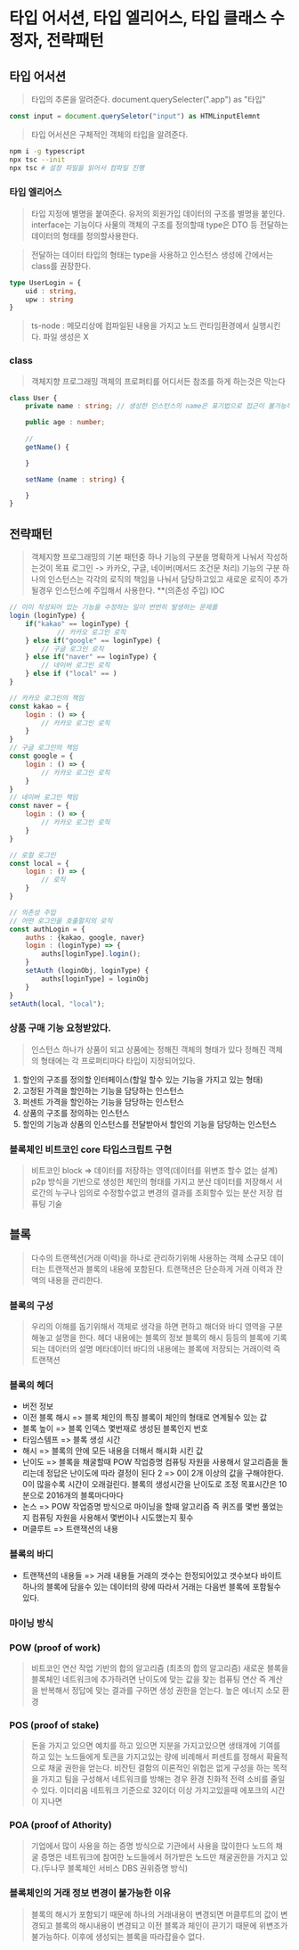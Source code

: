 # 타입 어서션, 타입 엘리어스, 타입 클래스 수정자, 전략패턴


## 타입 어서션
> 타입의 추론을 알려준다.
> document.querySelecter(".app") as "타입"

```ts
const input = document.querySeletor("input") as HTMLinputElemnt
```
> 타입 어서션은 구체적인 객체의 타입을 알려준다.

```sh
npm i -g typescript
npx tsc --init
npx tsc # 설정 파일을 읽어서 컴파일 진행
```

### 타입 엘리어스
> 타입 지정에 별명을 붙여준다.
> 유저의 회원가입 데이터의 구조를 별명을 붙인다.
> interface는 기능이다 사물의 객체의 구조를 정의할때
> type은 DTO 등 전달하는 데이터의 형태를 정의할사용한다.

> 전달하는 데이터 타입의 형태는 type을 사용하고 인스턴스 생성에 간에서는 class를 권장한다.
```ts
type UserLogin = {
    uid : string,
    upw : string
} 
```
> ts-node : 메모리상에 컴파일된 내용을 가지고 노드 런타임환경에서 실행시킨다. 파일 생성은 X

### class
> 객체지향 프로그래밍
> 객체의 프로퍼티를 어디서든 참조를 하게 하는것은 막는다
```ts
class User {
    private name : string; // 생성한 인스턴스의 name은 표기법으로 접근이 불가능하게 막는다. 직접참조를 할수 없게 만든다. 의도치않게 속성의 값이 변경되는것을 방지 인스턴스의 내부적인 메서드로 조회나 수정을 하게한다.

    public age : number;
    
    // 
    getName() {

    }

    setName (name : string) {

    }
}
```

## 전략패턴
> 객체지향 프로그래밍의 기본 패턴중 하나
> 기능의 구분을 명확하게 나눠서 작성하는것이 목표
> 로그인 -> 카카오, 구글, 네이버(메서드 조건문 처리)
> 기능의 구분 하나의 인스턴스는 각각의 로직의 책임을 나눠서 담당하고있고
> 새로운 로직이 추가될경우 인스턴스에 주입해서 사용한다. **(의존성 주입) IOC

```js
// 이미 작성되어 있는 기능을 수정하는 일이 번번히 발생하는 문제를
login (loginType) {
    if("kakao" == loginType) {
            // 카카오 로그인 로직
    } else if("google" == loginType) {
        // 구글 로그인 로직
    } else if("naver" == loginType) {
        // 네이버 로그인 로직
    } else if ("local" == )
}

// 카카오 로그인의 책임
const kakao = {
    login : () => {
        // 카카오 로그인 로직
    }
}
// 구글 로그인의 책임
const google = {
    login : () => {
        // 카카오 로그인 로직
    }
}
// 네이버 로그인 책임
const naver = {
    login : () => {
        // 카카오 로그인 로직
    }
}

// 로컬 로그인
const local = {
    login : () => {
        // 로직
    }
}

// 의존성 주입
// 어떤 로그인을 호출할지의 로직
const authLogin = {
    auths : {kakao, google, naver}
    login : (loginType) => {
        auths[loginType].login();
    }
    setAuth (loginObj, loginType) {
        auths[loginType] = loginObj
    }
}
setAuth(local, "local");
```

### 상품 구매 기능 요청받았다.
> 인스턴스 하나가 상품이 되고
> 상품에는 정해진 객체의 형태가 있다 
> 정해진 객체의 형태에는 각 프로퍼티마다 타입이 지정되어있다.

1. 할인의 구조를 정의할 인터페이스(할일 할수 있는 기능을 가지고 있는 형태)
2. 고정된 가격을 할인하는 기능을 담당하는 인스턴스
3. 퍼센트 가격을 할인하는 기능을 담당하는 인스턴스
4. 상품의 구조를 정의하는 인스턴스
5. 할인의 기능과 상품의 인스턴스를 전달받아서 할인의 기능을 담당하는 인스턴스

### 블록체인 비트코인 core 타입스크립트 구현
> 비트코인 block => 데이터를 저장하는 영역(데이터를 위변조 할수 없는 설계)
> p2p 방식을 기반으로 생성한 체인의 형태를 가지고 분산 데이터를 저장해서 서로간의 누구나 임의로 수정할수없고 변경의 결과를 조회할수 있는 분산 저장 컴퓨팅 기술

## 블록
> 다수의 트랜젝션(거래 이력)을 하나로 관리하기위해 사용하는 객체
> 소규모 데이터는 트랜잭션과 블록의 내용에 포함된다.
> 트랜잭션은 단순하게 거래 이력과 잔액의 내용을 관리한다.

### 블록의 구성
> 우리의 이해를 돕기위해서 객체로 생각을 하면 편하고 해더와 바디 영역을 구분해놓고 설명을 한다.
> 헤더 내용에는 블록의 정보 블록의 해시 등등의 블록에 기록되는 데이터의 설명 메타데이터
> 바디의 내용에는 블록에 저장되는 거래이력 즉 트랜잭션

### 블록의 헤더
- 버전 정보
- 이전 블록 해시 => 블록 체인의 특징 블록이 체인의 형태로 연계될수 있는 값
- 블록 높이 => 블록 인덱스 몇번재로 생성된 블록인지 번호
- 타임스템프 => 블록 생성 시간
- 해시 => 블록의 안에 모든 내용을 더해서 해시화 시킨 값
- 난이도 => 블록을 채굴할때 POW 작업증명 컴퓨팅 자원을 사용해서 알고리즘을 돌리는데 정답은 난이도에 따라 결정이 된다 2 => 0이 2개 이상의 값을 구해야한다. 0이 많을수록 시간이 오래걸린다. 블록의 생성시간을 난이도로 조정 목표시간은 10분으로 2016개의 블록마다마다 
- 논스 => POW 작업증명 방식으로 마이닝을 할때 알고리즘 즉 퀴즈를 몇번 풀었는지 컴퓨팅 자원을 사용해서 몇번이나 시도했는지 횟수
- 머클루트 => 트랜잭션의 내용 

### 블록의 바디
- 트랜잭션의 내용들 => 거래 내용들 거래의 갯수는 한정되어있고 갯수보다 바이트 하나의 블록에 담을수 있는 데이터의 량에 따라서 거래는 다음번 블록에 포함될수 있다.

### 마이닝 방식

### POW (proof of work)
> 비트코인 연산 작업 기반의 합의 알고리즘 (최초의 합의 알고리즘)
> 새로운 블록을 블록체인 네트워크에 추가하려면 난이도에 맞는 값을 찾는 컴퓨팅 연산 즉 계산을 반복해서 정답에 맞는 결과를 구하면 생성 권한을 얻는다.
> 높은 에너지 소모 환경 

### POS (proof of stake)
> 돈을 가지고 있으면 예치를 하고 있으면 지분을 가지고있으면 생태걔에 기여를 하고 있는 노드들에게 토큰을 가지고있는 량에 비례해서 퍼센트를 정해서 확율적으로 채굴 권한을 얻는다.
> 비잔틴 결함의 이론적인 위헙은 없게 구성을 하는 목적을 가지고
> 팀을 구성해서 네트워크를 방해는 경우
> 환경 친화적 전력 소비를 줄일수 있다.
> 이더리움 네트워크 기준으로 32이더 이상 가지고있을때 에포크의 시간이 지나면

### POA (proof of Athority) 
> 기업에서 많이 사용을 하는 증명 방식으로 기관에서 사용을 많이한다 노드의 채굴 증명은 네트워크에 참여한 노드들에서 허가받은 노드만 채굴권한을 가지고 있다.(두나무 블록체인 서비스 DBS 권위증명 방식)

### 블록체인의 거래 정보 변경이 불가능한 이유
> 블록의 해시가 포함되기 때문에 하나의 거래내용이 변경되면 머클루트의 값이 변경되고 블록의 해시내용이 변경되고 이전 블록과 체인이 끈기기 때문에 위변조가 불가능하다. 이후에 생성되는 블록을 따라잡을수 없다.

